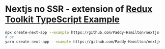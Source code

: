 # Nextjs no SSR - extension of [Redux Toolkit TypeScript Example](https://github.com/vercel/next.js/tree/master/examples/with-redux-toolkit-typescript)

```bash
npx create-next-app --example https://github.com/Paddy-Hamilton/nextjs-no-ssr-boilerplate nextjs-no-ssr
# or
yarn create next-app --example https://github.com/Paddy-Hamilton/nextjs-no-ssr-boilerplate nextjs-no-ssr
```
